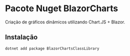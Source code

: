 # Pacote Nuget BlazorCharts
Criação de gráficos dinâmicos utilizando Chart.JS + Blazor.

## Instalação
```sh
dotnet add package BlazorChartsClassLibrary